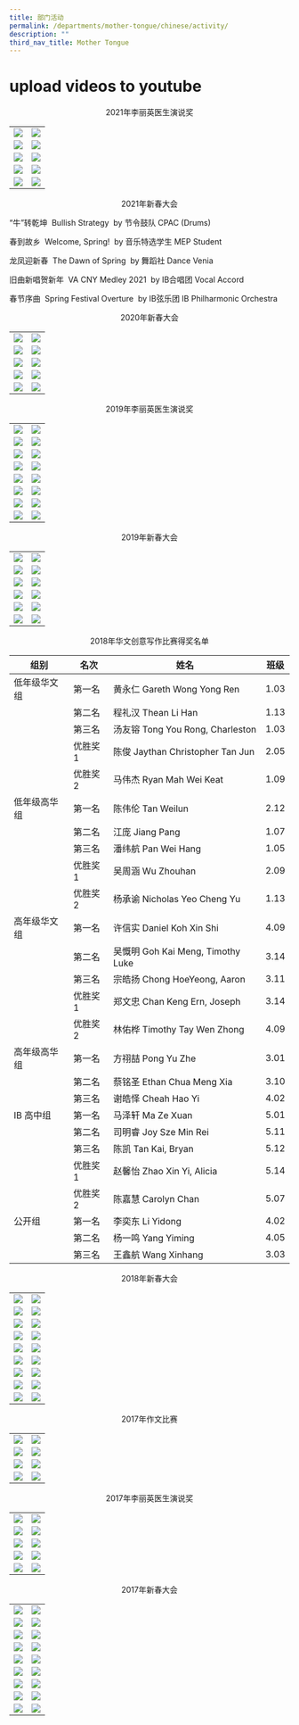 ```yaml
---
title: 部门活动
permalink: /departments/mother-tongue/chinese/activity/
description: ""
third_nav_title: Mother Tongue
---
```


# upload videos to youtube

<center>2021年李丽英医生演说奖</center>

|   |   |
|---|---|
|  ![](/images/Our%20Departments/Chinese/Activity/2021LLE1-300x200.jpg) |   ![](/images/Our%20Departments/Chinese/Activity/2021LLE2-300x200.jpg)  |
|   ![](/images/Our%20Departments/Chinese/Activity/2021LLE3-300x200.jpg)  |   ![](/images/Our%20Departments/Chinese/Activity/2021LLE4-300x200.jpg)  |
|    ![](/images/Our%20Departments/Chinese/Activity/2021LLE5-300x200.jpg) |   ![](/images/Our%20Departments/Chinese/Activity/2021LLE6-300x200.jpg)  |
|    ![](/images/Our%20Departments/Chinese/Activity/2021LLE7-300x200.jpg) |   ![](/images/Our%20Departments/Chinese/Activity/2021LLE-300x200.jpg)  |
|    ![](/images/Our%20Departments/Chinese/Activity/2021LLE9-300x200.jpg) |   ![](/images/Our%20Departments/Chinese/Activity/2021LLE10-300x200.jpg)  |

<center>2021年新春大会</center>


“牛”转乾坤  Bullish Strategy  by 节令鼓队 CPAC (Drums)

春到故乡  Welcome, Spring!  by 音乐特选学生 MEP Student



龙凤迎新春  The Dawn of Spring  by 舞蹈社 Dance Venia



旧曲新唱贺新年  VA CNY Medley 2021  by IB合唱团 Vocal Accord



春节序曲  Spring Festival Overture  by IB弦乐团 IB Philharmonic Orchestra


<center>2020年新春大会</center>

|   |   |
|---|---|
| ![](/images/Our%20Departments/Chinese/Activity/5-300x200.jpg)  |  ![](/images/Our%20Departments/Chinese/Activity/2-300x200.jpg)   |
| ![](/images/Our%20Departments/Chinese/Activity/3-300x200.jpg)  |  ![](/images/Our%20Departments/Chinese/Activity/1-300x200.jpg)   |
| ![](/images/Our%20Departments/Chinese/Activity/6-300x200.jpg)  |  ![](/images/Our%20Departments/Chinese/Activity/7-300x200.jpg)   |
| ![](/images/Our%20Departments/Chinese/Activity/8-300x214.jpg)  |  ![](/images/Our%20Departments/Chinese/Activity/9-300x200.jpg)   |
| ![](/images/Our%20Departments/Chinese/Activity/10-300x200.jpg)  |  ![](/images/Our%20Departments/Chinese/Activity/4-300x200.jpg)   |

<center>2019年李丽英医生演说奖</center>


|   |   |
|---|---|
| ![](/images/Our%20Departments/Chinese/Activity/2019-LLE-1-300x200.jpg)  | ![](/images/Our%20Departments/Chinese/Activity/2019-LLE-2-300x200.jpg)   |
| ![](/images/Our%20Departments/Chinese/Activity/2019-LLE-3-300x200.jpg)  | ![](/images/Our%20Departments/Chinese/Activity/2019-LLE-4-300x234.jpg)   |
| ![](/images/Our%20Departments/Chinese/Activity/2019-LLE-5-300x200.jpg)  | ![](/images/Our%20Departments/Chinese/Activity/2019-LLE-6-300x200.jpg)   |
| ![](/images/Our%20Departments/Chinese/Activity/2019-LLE-7-300x200.jpg)  | ![](/images/Our%20Departments/Chinese/Activity/2019-LLE-8-300x200.jpg)   |
| ![](/images/Our%20Departments/Chinese/Activity/2019-LLE-9-300x200.jpg)  | ![](/images/Our%20Departments/Chinese/Activity/2019-LLE-10-300x200.jpg)   |
| ![](/images/Our%20Departments/Chinese/Activity/2019-LLE-11-300x200.jpg)  | ![](/images/Our%20Departments/Chinese/Activity/2019-LLE-12-300x200.jpg)   |
| ![](/images/Our%20Departments/Chinese/Activity/2019-LLE-13-300x200.jpg)  | ![](/images/Our%20Departments/Chinese/Activity/2019-LLE-14-300x200.jpg)   |
| ![](/images/Our%20Departments/Chinese/Activity/2019-LLE-15-300x200.jpg)  | ![](/images/Our%20Departments/Chinese/Activity/2019-LLE-16-300x200.jpg)   |

<center>2019年新春大会</center>


|   |   |
|---|---|
|  ![](/images/Our%20Departments/Chinese/Activity/2019-CNY10-300x200.jpg) |   ![](/images/Our%20Departments/Chinese/Activity/2019-CNY2-300x200.jpg)   |
|  ![](/images/Our%20Departments/Chinese/Activity/2019-CNY1-300x200.jpg) |   ![](/images/Our%20Departments/Chinese/Activity/2019-CNY3-300x200.jpg)   |
|  ![](/images/Our%20Departments/Chinese/Activity/2019-CNY9-300x200.jpg) |   ![](/images/Our%20Departments/Chinese/Activity/2019-CNY4-300x200.jpg)   |
|  ![](/images/Our%20Departments/Chinese/Activity/2019-CNY5-300x200.jpg) |   ![](/images/Our%20Departments/Chinese/Activity/2019-CNY6-300x200.jpg)   |
|  ![](/images/Our%20Departments/Chinese/Activity/2019-CNY7-300x200.jpg) |   ![](/images/Our%20Departments/Chinese/Activity/2019-CNY8-300x200.jpg)   |
|  ![](/images/Our%20Departments/Chinese/Activity/2019-CNY11-300x200.jpg) |   ![](/images/Our%20Departments/Chinese/Activity/2019-CNY12-300x200.jpg)   |




<center>2018年华文创意写作比赛得奖名单</center>

| 组别         | 名次    | 姓名                              | 班级 |
|--------------|---------|----------|------|
| 低年级华文组 | 第一名  | 黄永仁 Gareth Wong Yong Ren       | 1.03 |
|              | 第二名  | 程礼汉 Thean Li Han               | 1.13 |
|              | 第三名  | 汤友镕 Tong You Rong, Charleston  | 1.03 |
|              | 优胜奖1 | 陈俊 Jaythan Christopher Tan Jun  | 2.05 |
|              | 优胜奖2 | 马伟杰 Ryan Mah Wei Keat          | 1.09 |
| 低年级高华组 | 第一名  | 陈伟伦 Tan Weilun                 | 2.12 |
|              | 第二名  | 江庞 Jiang Pang                   | 1.07 |
|              | 第三名  | 潘纬航 Pan Wei Hang               | 1.05 |
|              | 优胜奖1 | 吴周涵 Wu Zhouhan                 | 2.09 |
|              | 优胜奖2 | 杨承谕 Nicholas Yeo Cheng Yu      | 1.13 |
| 高年级华文组 | 第一名  | 许信实 Daniel Koh Xin Shi         | 4.09 |
|              | 第二名  | 吴慨明 Goh Kai Meng, Timothy Luke | 3.14 |
|              | 第三名  | 宗皓扬 Chong HoeYeong, Aaron      | 3.11 |
|              | 优胜奖1 | 郑文忠 Chan Keng Ern, Joseph      | 3.14 |
|              | 优胜奖2 | 林佑桦 Timothy Tay Wen Zhong      | 4.09 |
| 高年级高华组 | 第一名  | 方祤喆 Pong Yu Zhe                | 3.01 |
|              | 第二名  | 蔡铭圣 Ethan Chua Meng Xia        | 3.10 |
|              | 第三名  | 谢皓怿 Cheah Hao Yi               | 4.02 |
| IB 高中组    | 第一名  | 马泽轩 Ma Ze Xuan                 | 5.01 |
|              | 第二名  | 司明睿 Joy Sze Min Rei            | 5.11 |
|              | 第三名  | 陈凯 Tan Kai, Bryan               | 5.12 |
|              | 优胜奖1 | 赵馨怡 Zhao Xin Yi, Alicia        | 5.14 |
|              | 优胜奖2 | 陈嘉慧 Carolyn Chan               | 5.07 |
| 公开组       | 第一名  | 李奕东 Li Yidong                  | 4.02 |
|              | 第二名  | 杨一鸣 Yang Yiming                | 4.05 |
|              | 第三名  | 王鑫航 Wang Xinhang               | 3.03 |

<center>2018年新春大会</center>

|   |   |
|---|---|
|  ![](/images/Our%20Departments/Chinese/Activity/2018-CNY-1-300x200.jpg) |  ![](/images/Our%20Departments/Chinese/Activity/2018-CNY-2-300x200.jpg)  |
|  ![](/images/Our%20Departments/Chinese/Activity/2018-CNY-3-300x199.jpg) |  ![](/images/Our%20Departments/Chinese/Activity/2018-CNY-4-300x200.jpg)  |
|  ![](/images/Our%20Departments/Chinese/Activity/2018-CNY-5-300x200.jpg) |  ![](/images/Our%20Departments/Chinese/Activity/2018-CNY-6-300x199.jpg)  |
|  ![](/images/Our%20Departments/Chinese/Activity/2018-CNY-7-300x200.jpg) |  ![](/images/Our%20Departments/Chinese/Activity/2018-CNY-8-300x200.jpg)  |
|  ![](/images/Our%20Departments/Chinese/Activity/2018-CNY-9-300x199.jpg) |  ![](/images/Our%20Departments/Chinese/Activity/2018-CNY-10-300x200.jpg)  |
|  ![](/images/Our%20Departments/Chinese/Activity/2018-CNY-11-300x192.jpg) |  ![](/images/Our%20Departments/Chinese/Activity/2018-CNY-12-300x218.jpg)  |
|  ![](/images/Our%20Departments/Chinese/Activity/2018-CNY-13-300x199.jpg) |  ![](/images/Our%20Departments/Chinese/Activity/2018-CNY-14-300x199.jpg)  |
|  ![](/images/Our%20Departments/Chinese/Activity/2018-CNY-15-300x200.jpg) |  ![](/images/Our%20Departments/Chinese/Activity/2018-CNY-16-300x200.jpg)  |
|  ![](/images/Our%20Departments/Chinese/Activity/2018-CNY-17-300x200.jpg) |  ![](/images/Our%20Departments/Chinese/Activity/2018-CNY-18-300x200.jpg)  |

<center>2017年作文比赛</center>


|   |   |
|---|---|
| <a href="/images/Our%20Departments/Chinese/Activity/2017zuowen1-300x200.jpg"> <img src="/images/Our%20Departments/Chinese/Activity/2017zuowen1-300x200.jpg"></a>  |  <a href="/images/Our%20Departments/Chinese/Activity/2017zuowen2-300x200.jpg"> <img src="/images/Our%20Departments/Chinese/Activity/2017zuowen2-300x200.jpg"></a>   |
| <a href="/images/Our%20Departments/Chinese/Activity/2017zuowen3-300x200.jpg"> <img src="/images/Our%20Departments/Chinese/Activity/2017zuowen3-300x200.jpg"></a>  |  <a href="/images/Our%20Departments/Chinese/Activity/2017zuowen4-300x200.jpg"> <img src="/images/Our%20Departments/Chinese/Activity/2017zuowen4-300x200.jpg"></a>   |
| <a href="/images/Our%20Departments/Chinese/Activity/2017zuowen5-300x200.jpg"> <img src="/images/Our%20Departments/Chinese/Activity/2017zuowen5-300x200.jpg"></a>  |  <a href="/images/Our%20Departments/Chinese/Activity/2017zuowen6-300x225.jpg"> <img src="/images/Our%20Departments/Chinese/Activity/2017zuowen6-300x225.jpg"></a>   |
| <a href="/images/Our%20Departments/Chinese/Activity/2017zuowen7-300x225.jpg"> <img src="/images/Our%20Departments/Chinese/Activity/2017zuowen7-300x225.jpg"></a>  |  <a href="/images/Our%20Departments/Chinese/Activity/2017zuowen8-300x225.jpg"> <img src="/images/Our%20Departments/Chinese/Activity/2017zuowen8-300x225.jpg"></a>   |


<center>2017年李丽英医生演说奖</center>


|   |   |
|---|---|
|  <a href="/images/Our%20Departments/Chinese/Activity/2017LLE1-1-300x200.jpg"> <img src="/images/Our%20Departments/Chinese/Activity/2017LLE1-1-300x200.jpg"></a> |   <a href="/images/Our%20Departments/Chinese/Activity/2017LLE2-1-300x200.jpg"> <img src="/images/Our%20Departments/Chinese/Activity/2017LLE2-1-300x200.jpg"></a>   |
|  <a href="/images/Our%20Departments/Chinese/Activity/2017LLE3-1-300x200.jpg"> <img src="/images/Our%20Departments/Chinese/Activity/2017LLE3-1-300x200.jpg"></a> |   <a href="/images/Our%20Departments/Chinese/Activity/2017LLE4-1-300x200.jpg"> <img src="/images/Our%20Departments/Chinese/Activity/2017LLE4-1-300x200.jpg"></a>   |
|  <a href="/images/Our%20Departments/Chinese/Activity/2017LLE5-1-300x200.jpg"> <img src="/images/Our%20Departments/Chinese/Activity/2017LLE5-1-300x200.jpg"></a> |   <a href="/images/Our%20Departments/Chinese/Activity/2017LLE6-1-300x200.jpg"> <img src="/images/Our%20Departments/Chinese/Activity/2017LLE6-1-300x200.jpg"></a>   |
|  <a href="/images/Our%20Departments/Chinese/Activity/2017LLE7-1-300x200.jpg"> <img src="/images/Our%20Departments/Chinese/Activity/2017LLE7-1-300x200.jpg"></a> |   <a href="/images/Our%20Departments/Chinese/Activity/2017LLE8-1-300x200.jpg"> <img src="/images/Our%20Departments/Chinese/Activity/2017LLE8-1-300x200.jpg"></a>   |
|  <a href="/images/Our%20Departments/Chinese/Activity/2017LLE9-1-300x200.jpg"> <img src="/images/Our%20Departments/Chinese/Activity/2017LLE9-1-300x200.jpg"></a> |   <a href="/images/Our%20Departments/Chinese/Activity/2017LLE10-1-300x200.jpg"> <img src="/images/Our%20Departments/Chinese/Activity/2017LLE10-1-300x200.jpg"></a>   |

<center>2017年新春大会</center>

|   |   |
|---|---|
| <a href="/images/Our%20Departments/Chinese/Activity/2017CNY1-300x199.jpg"> <img src="/images/Our%20Departments/Chinese/Activity/2017CNY1-300x199.jpg"></a>  | <a href="/images/Our%20Departments/Chinese/Activity/2017CNY1b-300x200.jpg"> <img src="/images/Our%20Departments/Chinese/Activity/2017CNY1b-300x200.jpg"></a>  |
| <a href="/images/Our%20Departments/Chinese/Activity/2017CNY1c-300x200.jpg"> <img src="/images/Our%20Departments/Chinese/Activity/2017CNY1c-300x200.jpg"></a>  | <a href="/images/Our%20Departments/Chinese/Activity/2017CNY2-300x200.jpg"> <img src="/images/Our%20Departments/Chinese/Activity/2017CNY2-300x200.jpg"></a>  |
| <a href="/images/Our%20Departments/Chinese/Activity/2017CNY3-300x200.jpg"> <img src="/images/Our%20Departments/Chinese/Activity/2017CNY3-300x200.jpg"></a>  | <a href="/images/Our%20Departments/Chinese/Activity/2017CNY4-300x199.jpg"> <img src="/images/Our%20Departments/Chinese/Activity/2017CNY4-300x199.jpg"></a>  |
| <a href="/images/Our%20Departments/Chinese/Activity/2017CNY5-300x200.jpg"> <img src="/images/Our%20Departments/Chinese/Activity/2017CNY5-300x200.jpg"></a>  | <a href="/images/Our%20Departments/Chinese/Activity/2017CNY6-300x199.jpg"> <img src="/images/Our%20Departments/Chinese/Activity/2017CNY6-300x199.jpg"></a>  |
| <a href="/images/Our%20Departments/Chinese/Activity/2017CNY7-300x199.jpg"> <img src="/images/Our%20Departments/Chinese/Activity/2017CNY7-300x199.jpg"></a>  | <a href="/images/Our%20Departments/Chinese/Activity/2017CNY8-300x200.jpg"> <img src="/images/Our%20Departments/Chinese/Activity/2017CNY8-300x200.jpg"></a>  |
| <a href="/images/Our%20Departments/Chinese/Activity/2017CNY9-300x200.jpg"> <img src="/images/Our%20Departments/Chinese/Activity/2017CNY9-300x200.jpg"></a>  | <a href="/images/Our%20Departments/Chinese/Activity/2017CNY10-300x200.jpg"> <img src="/images/Our%20Departments/Chinese/Activity/2017CNY10-300x200.jpg"></a>  |
| <a href="/images/Our%20Departments/Chinese/Activity/2017CNY11-300x200.jpg"> <img src="/images/Our%20Departments/Chinese/Activity/2017CNY11-300x200.jpg"></a>  | <a href="/images/Our%20Departments/Chinese/Activity/2017CNY12-300x200.jpg"> <img src="/images/Our%20Departments/Chinese/Activity/2017CNY12-300x200.jpg"></a>  |
| <a href="/images/Our%20Departments/Chinese/Activity/2017CNY13-300x200.jpg"> <img src="/images/Our%20Departments/Chinese/Activity/2017CNY13-300x200.jpg"></a>  | <a href="/images/Our%20Departments/Chinese/Activity/2017CNY14-300x200.jpg"> <img src="/images/Our%20Departments/Chinese/Activity/2017CNY14-300x200.jpg"></a>  |
| <a href="/images/Our%20Departments/Chinese/Activity/2017CNY13b-300x200.jpg"> <img src="/images/Our%20Departments/Chinese/Activity/2017CNY13b-300x200.jpg"></a>  | <a href="/images/Our%20Departments/Chinese/Activity/2017CNY14b-300x200.jpg"> <img src="/images/Our%20Departments/Chinese/Activity/2017CNY14b-300x200.jpg"></a>  |